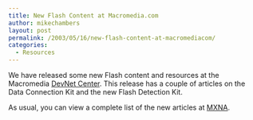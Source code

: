 ```yaml
---
title: New Flash Content at Macromedia.com
author: mikechambers
layout: post
permalink: /2003/05/16/new-flash-content-at-macromediacom/
categories:
  - Resources
---
```



We have released some new Flash content and resources at the Macromedia [DevNet Center][1]. This release has a couple of articles on the Data Connection Kit and the new Flash Detection Kit.

As usual, you can view a complete list of the new articles at [MXNA][2].

 [1]: http://www.macromedia.com/devnet/
 [2]: http://www.markme.com/mxna/blogview.cfm?blogid=8